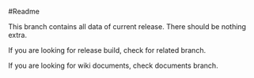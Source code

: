 #Readme

This branch contains all data of current release. There should be nothing extra.

If you are looking for release build, check for related branch.

If you are looking for wiki documents, check documents branch.
